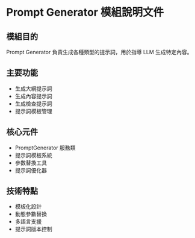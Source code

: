 # Prompt Generator 模組說明文件

## 模組目的
Prompt Generator 負責生成各種類型的提示詞，用於指導 LLM 生成特定內容。

## 主要功能
- 生成大綱提示詞
- 生成內容提示詞
- 生成檢查提示詞
- 提示詞模板管理

## 核心元件
- PromptGenerator 服務類
- 提示詞模板系統
- 參數替換工具
- 提示詞優化器

## 技術特點
- 模板化設計
- 動態參數替換
- 多語言支援
- 提示詞版本控制
